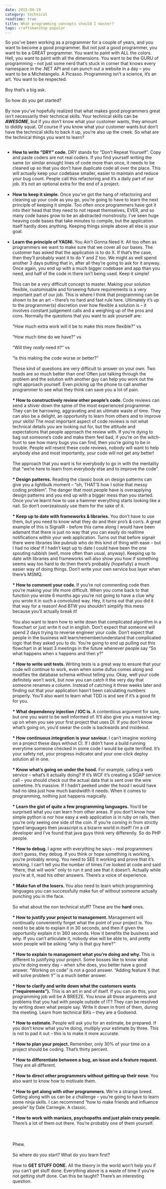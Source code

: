 ```yaml
---
date: 2015-04-19
category: technical
readtime: true
title: What programming concepts should I master?
tags: craftsmanship popular
---
```

So you’ve been working as a programmer for a couple of years, and you want to become a good programmer. But not just a good programmer, you want to be a GREAT programmer. You want to paint with ALL the colors. Hell, you want to paint with all the dimensions. You want to be the GURU of programming – not just some nerd that’s stuck in corner that knows every namespace in the .NET API and can punch out a website in a day – you want to be a Michelangelo. A Picasso. Programming isn’t a science, it’s an art. You want to be respected.
<br /><br />
Boy that’s a big ask.
<br /><br />
So how do you get started?
<br /><br />
By now you’ve hopefully realized that what makes good programmers great isn’t necessarily their technical skills. Your technical skills can be <b><i>AWESOME</i></b>, but if you don’t know what your customer wants, they amount to diddly squat. Of course if you know what your customer wants but don’t have the technical skills to back it up, you’re also up the creek. So what are the technical things you want to learn?
<br /><br />
* <b>How to write “DRY” code.</b> DRY stands for “Don’t Repeat Yourself”. Copy and paste coders are not real coders. If you find yourself writing the same (or similar enough) lines of code more than once, it needs to be cleaned up so that you don’t have duplicate code all over the place. This will actually keep your codebase smaller, easier to maintain and reduce your bug count. People call this refactoring and it’s a daily part of our job. It’s not an optional extra for the end of a project.
<br /><br />
* <b>How to keep it simple.</b> Once you’ve got the hang of refactoring and cleaning up your code as you go, you’re going to have to learn the next principle of keeping it simple. Too often once programmers have got it into their head that they need to not repeat themselves, EVER, and so many code bases grow to be an abstracted monstrosity. I’ve seen huge heaving code bases that take minutes to compile, but the application itself hardly does anything. Keeping things simple above all else is your goal.
<br /><br />
* <b>Learn the principle of YAGNI. </b> You Ain’t Gonna Need It. All too often as programmers we want to make sure that we cover all our bases. The customer has asked that the application is to do X. If that’s the case, then they’ll probably want it to do Y and Z too. We might as well spend another 3 days putting that in, after all they’re going to ask for it anyway. Once again, you end up with a much bigger codebase and app than you need, and half of the code in there isn’t being used. Keep it simple!
<br /><br />
This can be a very difficult concept to master. Making your solution flexible, customisable and forseeing future requirements is a very important part of our job. This is where I think that programming can be shown to be an art – there’s no hard and fast rule here. Ultimately it’s up to the programmer(s) discretion over how flexible a solution is – it involves constant judgement calls and a weighing up of the pros and cons. Normally the questions that you want to ask yourself are:
<br /><br />
“How much extra work will it be to make this more flexible?” vs
<br /><br />
“How much time do we have?” vs
<br /><br />
“Will they <i>really</i> need it?” vs
<br /><br />
“is this making the code worse or better?”
<br /><br />
These kind of questions are very difficult to answer on your own. Two heads are so much better than one! Often just talking through the problem and the solution with another guy can help you work out the right approach yourself. Even picking up the phone to call another programmer to see what they think can save you a lot of pain.
<br /><br />
<b>* How to constructively review other people’s code. </b>Code reviews can send a shiver down the spine of the most experienced programmer. They can be harrowing, aggravating and an ultimate waste of time. They can also be a delight, an opportunity to learn from others and to improve your skills! The most important aspect of code reviews is not what technical details you are looking out for, but the attitude and expectations that people approach the review with. If you’re dying to bag out someone’s code and make them feel bad, if you’re on the witch-hunt to see how many bugs you can find, then you’re going to be in trouble. People will resent these code reviews, nobody will want to help anybody else and most importantly, your code will not get any better!
<br /><br />
The approach that you want is for everybody to go in with the mentality that “we’re here to learn from everybody else and to improve the code”.
<br /><br />
<b>* Design patterns.</b> Reading the classic book on design patterns can give you a lightbulk moment – “oh, THAT’S how I solve that messy coding problem”. The danger that most people have is overapplying design patterns and you end up with a bigger mess than you started. Once you’ve learnt how to use a hammer everything starts looking like a nail. So don’t overzealously use them for the sake of it.
<br /><br />
<b>* Keep up to date with frameworks & libraries. </b>You don’t have to use them, but you need to know what they do and their pro’s & con’s. A great example of this is SignalR - before this came along I would have been adamant that there is just no way that you can easily do realtime notifications within your web application. Turns out that before signalr there were libraries like pubnub who do this kind of thing with ease – but I had no idea! If I hadn’t kept up to date I could have been the one spouting rubbish (well, more often than usual, anyway). Keeping up to date with libraries and frameworks will also show you how if something seems way too hard to do then there’s probably (hopefully) a much easier way of doing things. Don’t write your own service bus layer when there’s MSMQ.
<br /><br />
<b>* How to comment your code. </b>If you’re not commenting code then you’re making your life more difficult. When you come back to that function you wrote 6 months ago you’re not going to have a clue why you wrote it in such a convoluted way. Hey, it turns out that you did it that way for a reason! And BTW you shouldn’t simplify this mess because you’ll actually break it!
<br /><br />
You also want to learn how to write down that complicated algorithm in a flowchart or just write it out in english. Don’t expect that someone will spend 2 days trying to reverse engineer your code. Don’t expect that people in the business will learn/remember/understand that complicated logic that they asked you to do. You’re going to end up pulling out this flowchart in at least 3 meetings in the future whenever people say “So what happens when x happens and then y?”
<br /><br />
<b>* How to write unit tests. </b>Writing tests is a great way to ensure that your code will continue to work, even when some dufus comes along and modifies the database schema without telling you. Okay, well your code definitely won’t work, but now you can catch it the very day that someone renames a column. Instead of catching it three weeks later and finding out that your application hasn’t been calculating numbers properly. You’ll also want to learn what TDD is and see if it’s a good fit for you.
<br /><br />
<b>* What dependency injection / IOC is. </b>A contentious argument for sure, but one you want to be well informed of. It’ll also give you a massive leg-up on when you see your first project that uses DI. If you don’t know what’s going on, you’d swear the code is backwards and insideout.
<br /><br />
<b>* How continuous integration is your saviour. </b>I can’t imagine working on a project these days without CI. If I didn’t have a build running everytime someone checked in some code I would be quite terrified. It’s your safety net, your progress indicator and your one-click deploy solution all in one.
<br /><br />
<b>* Know what’s going on under the hood.</b> For example, calling a web service – what’s it actually doing? If it’s WCF it’s creating a SOAP service call – you should check out the actual data that is sent over the wire sometime. It’s massive. If I hadn’t peeked under the hood I would have had no idea just how much bandwidth it needs. When it comes to programming, nothing just happens magically.
<br /><br />
<b>* Learn the gist of quite a few programming languages. </b>You’d be surprised what you can learn from other areas. If you don’t know how simple python is nor how easy a web application is in ruby on rails, then you’re only seeing one side of the coin. If you’re coming in from strictly typed languages then javascript is a bizarre world in itself! I’m a c# developer and I’ve found that java guys think very differently. So do PHP people.
<br /><br />
<b>* How to debug. </b>I agree with everything he says – real programmers don’t guess, they debug. If you think or hope something is working, you’re probably wrong. You need to SEE it working and prove that it’s working. I can’t tell you the number of times I’ve looked at code and said “there, that will work” only to run it and see that it doesn’t. Actually while you’re at it, read his other answers. There’s a voice of experience.
<br /><br />
<b>* Make fun of the losers. </b>You also need to learn which programming languages you can successfully make fun of without someone actually punching you in the face.
<br /><br />
So what about the non technical stuff? These are the <b>hard</b> ones.
<br /><br />
<b>* How to justify your project to management. </b>Management will continually conveniently forget what the point of your project is. You need to be able to explain it in 30 seconds, and then if given the opportunity explain it in 360 seconds. How it benefits the business and why. If you can’t articulate it, nobody else will be able to, and pretty soon people will be asking “why is that guy here?”
<br /><br />
<b>* How to explain to management what you’re doing and why. </b>This is different to justifying your project. Some bosses like to know what you’re doing every day – when s/he does, you better have a good answer. “Working on code” is not a good answer. “Adding feature X that will solve problem Y” is a much better answer.
<br /><br />
<b>* How to clarify and write down what the customers wants (“requirements”).</b> This is an art in and of itself. If you can do this, your programming job will be A BREEZE. You know all those arguments and problems that you had with people outside of IT? They can be resolved by writing down what people say. Write it down in front of them, during the meeting. Learn from technical BA’s – they are a Godsend.
<br /><br />
<b>* How to estimate. </b>People will ask you for an estimate, be prepared. If you don’t know what you’re doing, multiply your estimate by three.  This is not to pad it out – this is to make it more accurate.
<br /><br />
<b>* How to plan your project. </b>Remember, only 30% of your time on a project should be coding. That’s thirty percent.
<br /><br />
<b>* How to differentiate between a bug, an issue and a feature request. </b>They are all different.
<br /><br />
<b>* How to direct other programmers without getting up their nose. </b>You also want to know how to motivate them.
<br /><br />
<b>* How to get along with other programmers. </b>We’re a strange breed. Getting along with us can be a challenge – you’re going to have to learn some ninja skills. I can recommend “how to make friends and influence people” by Dale Carnegie. A classic.
<br /><br />
<b>* How to work with maniacs, psychopaths and just plain crazy people. </b>There’s a lot of them out there. You’re probably one of them yourself.
<br /><br />
<br /><br />
Phew.
<br /><br />
So where do you start? What do you learn first?
<br /><br />
How to <b>GET STUFF DONE.</b> All the theory in the world won’t help you if you can’t get stuff done. Everything above is a waste of time if you’re not getting stuff done. Can this be taught? There’s an interesting question.
